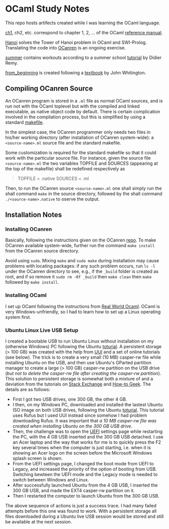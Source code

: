 # OCaml Study Notes
This repo hosts artifects created while I was learning the OCaml language.


[ch1](ch1), ch2, etc. correspond to chapter 1, 2, ... of the OCaml [reference manual](http://caml.inria.fr/pub/docs/manual-ocaml/). 

[Hanoi](Hanoi) solves the Tower of Hanoi problem in OCaml and SWI-Prolog. Translating the code into [OCanren](https://github.com/JetBrains-Research/OCanren) is an ongoing exercise.

[summer](summer) contains workouts according to a summer school [tutorial](http://caml.inria.fr/pub/docs/u3-ocaml/index.html) by Didier Remy. 

[from_beginning](from_beginning) is created following a [textbook](http://ocaml-book.com/) by John Whitington.


## Compiling OCanren Source

An OCanren program is stored in a `.ml` file as normal OCaml sources, and is run not with the OCaml toplevel but with the compiled and linked executable, as native object code by default.
There is certain complication involved in the compilation process, but this is simplified  by using a standard
[makefile](https://github.com/YueLiPicasso/intro_ocaml/blob/master/Hanoi/ocanren/Makefile).

In the simplest case, the OCanren programmer only needs two files in his/her working directory (after
installation of OCanren system-wide): a `<source-name>.ml` source file and the standard makefile.

Some customization is required for the standard makefile so that it could work
with the particular source file. For instance, given the source file `<source-name>.ml` the two variables TOPFILE and SOURCES (appearing at the top of the makefile) shall be redefined respectively as

> TOPFILE = <source-name>.native
> SOURCES = <source-name>.ml

Then, to run the OCanren source `<source-name>.ml` one shall simply run the shall command `make` in the source directory, followed by the shall command `./<source-name>.native` to oserve the output.   


## Installation Notes

### Installing OCanren

Basically, following the instructions given on the OCanren [repo](https://github.com/JetBrains-Research/OCanren). To make OCanren available system-wide, further run the command `make install` from the OCanren source directory.

Avoid using `sudo`. Mixing `make` and `sudo make` during installation may cause problems with locating packages:
if any such problem occurs, run `ls -l` under the OCanren directory to see, e.g., if the `_build` folder is created as root, and if so remove it `sudo rm -Rf _build` then `make clean` then `make` followed by `make install`.



### Installing OCaml

I set up OCaml following the instructions from [Real World Ocaml](http://dev.realworldocaml.org/install.html). OCaml is very Windows-unfriendly, so I had to learn how to set up a Linux operating
system first.  

### Ubuntu Linux Live USB Setup

I created a bootable USB to run Ubuntu Linux without installation on my (otherwise Windows) PC following the Ubuntu [toturial](https://ubuntu.com/tutorials/tutorial-create-a-usb-stick-on-ubuntu#1-overview). A persistent storage (> 100 GB) was created with the help from [UUI](https://www.pendrivelinux.com/universal-usb-installer-easy-as-1-2-3) and a set of online tutorials (see below). The trick is to create a very small (10 MB) casper-rw file while installing Ubuntu on the USB, and then use Ubuntu's GParted partition manager to create a large (> 100 GB) casper-rw partition on the USB drive (_but not to delete the casper-rw file after creating the casper-rw partition_). This solution to persistent storage is somewhat both a mixture of and a deviation from the tutorials on [Stack Exchange](https://askubuntu.com/questions/397481/how-to-make-a-persistent-live-ubuntu-usb-with-more-than-4gb) and [How-to Geek](https://www.howtogeek.com/howto/14912/create-a-persistent-bootable-ubuntu-usb-flash-drive/). The details are as follows:

* First I got two USB drives, one 300 GB, the other 4 GB.
* I then, on my Windows PC, downloaded and installed the lastest Ubuntu ISO image on both USB drives, following the Ubuntu [toturial](https://ubuntu.com/tutorials/tutorial-create-a-usb-stick-on-ubuntu#1-overview). This tutorial uses Rufus but I used UUI instead since somehow I had problem downloading Rufus. It was important that _a 10 MB casper-rw file was created when installing Ubuntu on the 300 GB USB drive_.
* Then, the challenge was to open the [UEFI](https://www.windowscentral.com/how-enter-uefi-bios-windows-10-pcs) settings page while restarting the PC, with the 4 GB USB inserted and the 300 GB USB detached. I use an Acer laptop and the way that works for me is to quickly press the F2 key several times when the computer is just starting, i.e. when it is showing an Acer logo on the screen before the Microsoft Windows splash screen is shown. 
* From the UEFI settings page, I changed the boot mode from UEFI to Legacy, and increased the priority of the option of booting from USB. Switching bewteen the UEFI mode and the Legacy mode is needed to switch between Windows and Linux.
* After successfully launched Ubuntu from the 4 GB USB, I inserted the 300 GB USB, and made the EXT4 casper-rw partition on it.
* Then I restarted the computer to launch Ubuntu from the 300 GB USB.

The above sequence of actions is just a success trace. I had many failed attempts before this one was found to work. With a persistent storage all files downloaded during a Ubuntu live USB session would be stored and still be available at the next session.  
